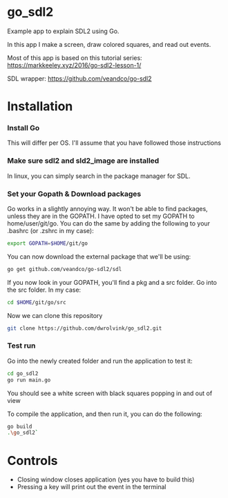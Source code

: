 # go_sdl2
Example app to explain SDL2 using Go. 

In this app I make a screen, draw colored squares, and read out events.

Most of this app is based on this tutorial series: https://markkeeley.xyz/2016/go-sdl2-lesson-1/

SDL wrapper: https://github.com/veandco/go-sdl2


# Installation
### Install Go
This will differ per OS. I'll assume that you have followed those instructions

### Make sure sdl2 and sld2_image are installed
In linux, you can simply search in the package manager for SDL.

### Set your Gopath & Download packages
Go works in a slightly annoying way. It won't be able to find packages, unless they are
in the GOPATH. I have opted to set my GOPATH to home/user/git/go. You can do the same
by adding the following to your .bashrc (or .zshrc in my case):

```bash
export GOPATH=$HOME/git/go
```

You can now download the external package that we'll be using:
```bash
go get github.com/veandco/go-sdl2/sdl
```

If you now look in your GOPATH, you'll find a pkg and a src folder.
Go into the src folder. In my case:

```bash
cd $HOME/git/go/src
```

Now we can clone this repository

```bash 
git clone https://github.com/dwrolvink/go_sdl2.git
```

### Test run
Go into the newly created folder and run the application to test it:
```bash
cd go_sdl2
go run main.go
```

You should see a white screen with black squares popping in and out of view

To compile the application, and then run it, you can do the following:
```bash
go build
.\go_sdl2`
```

# Controls
- Closing window closes application (yes you have to build this)
- Pressing a key will print out the event in the terminal

